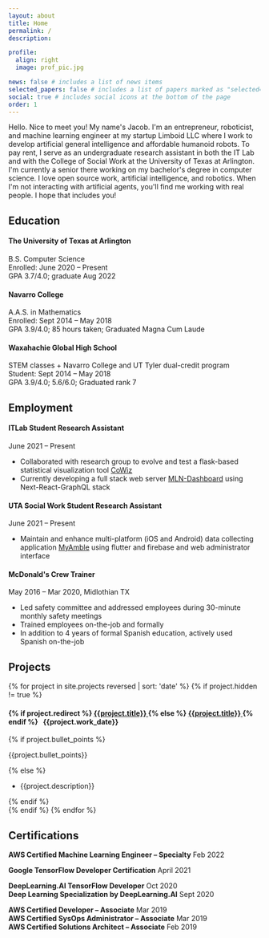 ```yaml
---
layout: about
title: Home
permalink: /
description:

profile:
  align: right
  image: prof_pic.jpg

news: false # includes a list of news items
selected_papers: false # includes a list of papers marked as "selected={true}"
social: true # includes social icons at the bottom of the page
order: 1
---
```


Hello. Nice to meet you! My name's Jacob. I'm an entrepreneur, roboticist, and machine learning engineer at my startup Limboid LLC where I work to develop artificial general intelligence and affordable humanoid robots. To pay rent, I serve as an undergraduate research assistant in both the IT Lab and with the College of Social Work at the University of Texas at Arlington. I'm currently a senior there working on my bachelor's degree in computer science. I love open source work, artificial intelligence, and robotics. When I'm not interacting with artificial agents, you'll find me working with real people. I hope that includes you!

## Education

#### **The University of Texas at Arlington**

B.S. Computer Science<br>
Enrolled: June 2020 – Present<br>
GPA 3.7/4.0; graduate Aug 2022

#### **Navarro College**

A.A.S. in Mathematics<br>
Enrolled: Sept 2014 – May 2018<br>
GPA 3.9/4.0; 85 hours taken; Graduated Magna Cum Laude

#### **Waxahachie Global High School**

STEM classes + Navarro College and UT Tyler dual-credit program<br>
Student: Sept 2014 – May 2018<br>
GPA 3.9/4.0; 5.6/6.0; Graduated rank 7

## Employment

#### **ITLab** Student Research Assistant

June 2021 – Present

- Collaborated with research group to evolve and test a flask-based statistical visualization tool [CoWiz](https://github.com/banditsbeware/dash)
- Currently developing a full stack web server [MLN-Dashboard](https://github.com/JacobFV/mln-dashboard) using Next-React-GraphQL stack

#### **UTA Social Work** Student Research Assistant

June 2021 – Present

- Maintain and enhance multi-platform (iOS and Android) data collecting application [MyAmble](http://myamble.github.io/myamble-user-website) using flutter and firebase and web administrator interface

#### **McDonald's** Crew Trainer

May 2016 – Mar 2020, Midlothian TX

- Led safety committee and addressed employees during 30-minute monthly
  safety meetings
- Trained employees on-the-job and formally
- In addition to 4 years of formal Spanish education, actively used Spanish on-the-job

## Projects

{% for project in site.projects reversed | sort: 'date' %}
{% if project.hidden != true %}
  <div style={% cycle '"background-color: #80808008"', '"background-color: #0000"' %}>
    <h4>
      {% if project.redirect %}
      <a href="{{ project.redirect }}" target="_blank">
        <b>{{project.title}}</b>
      </a>
      {% else %}
      <a href="{{ project.url | relative_url }}">
        <b>{{project.title}}</b>
      </a>
      {% endif %}
      &nbsp;
      {{project.work_date}}
    </h4>
    {% if project.bullet_points %}
    <p>
      {{project.bullet_points}}
    </p>
    {% else %}
      <ul><li>{{project.description}}</li></ul>
    {% endif %}
  </div>
{% endif %}
{% endfor %}

## Certifications

**AWS Certified Machine Learning Engineer – Specialty** Feb 2022

**Google TensorFlow Developer Certification** April 2021

**DeepLearning.AI TensorFlow Developer** Oct 2020<br>
**Deep Learning Specialization by DeepLearning.AI** Sept 2020

**AWS Certified Developer – Associate** Mar 2019<br>
**AWS Certified SysOps Administrator – Associate** Mar 2019<br>
**AWS Certified Solutions Architect – Associate** Feb 2019
